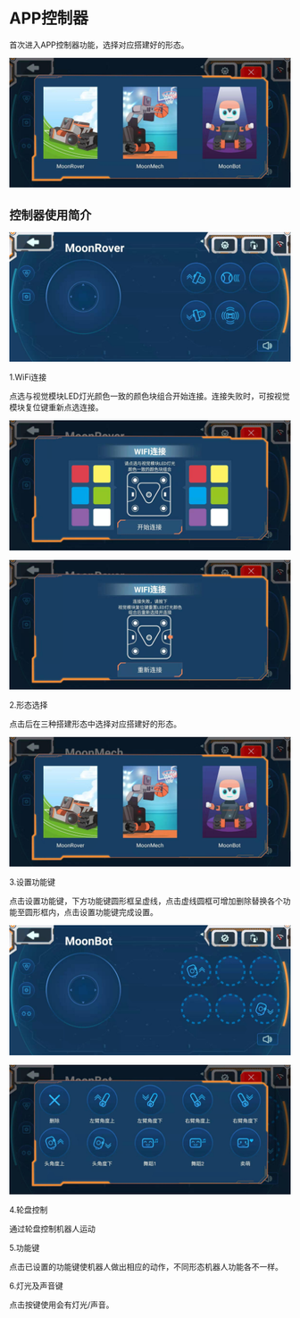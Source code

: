# APP控制器

首次进入APP控制器功能，选择对应搭建好的形态。

![](./images/MoonBot_App_C0.jpg)

## 控制器使用简介

![](./images/MoonBot_App_C.jpg)

1.WiFi连接

点选与视觉模块LED灯光颜色一致的颜色块组合开始连接。连接失败时，可按视觉模块复位键重新点选连接。

![](./images/MoonBot_App_C1.jpg)

![](./images/MoonBot_App_C2.jpg)

2.形态选择

点击后在三种搭建形态中选择对应搭建好的形态。

![](./images/MoonBot_App_C3.jpg)

3.设置功能键

点击设置功能键，下方功能键圆形框呈虚线，点击虚线圆框可增加删除替换各个功能至圆形框内，点击设置功能键完成设置。

![](./images/MoonBot_App_C4.jpg)

![](./images/MoonBot_App_C5.jpg)
 
4.轮盘控制

通过轮盘控制机器人运动

5.功能键

点击已设置的功能键使机器人做出相应的动作，不同形态机器人功能各不一样。

6.灯光及声音键

点击按键使用会有灯光/声音。
